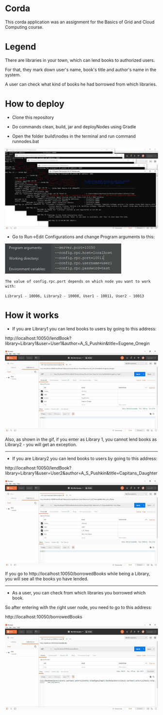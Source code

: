 # Corda
This corda application was an assignment for the Basics of Grid and Cloud Computing course. 

# Legend
There are libraries in your town, which can lend books to authorized users. 

For that, they mark down user's name, book's title and author's name in the system.

A user can check what kind of books he had borrowed from which libraries. 

# How to deploy
* Clone this repository

* Do commands clean, build, jar and deployNodes using Gradle

* Open the folder build\nodes in the terminal and run command runnodes.bat

![](https://github.com/MilonLemon/Corda/raw/master/materials/1.jpg)

* Go to Run->Edit Configurations and change Program arguments to this:

![](https://github.com/MilonLemon/Corda/raw/master/materials/2.jpg)

    The value of config.rpc.port depends on which node you want to work with:
    
    Library1 - 10006, Library2 - 10008, User1 - 10011, User2 - 10013

# How it works

* If you are Library1 you can lend books to users by going to this address:

http://localhost:10050/lendBook?library=Library1&user=User1&author=A_S_Pushkin&title=Eugene_Onegin

![](https://github.com/MilonLemon/Corda/raw/master/materials/Library1.gif)

Also, as shown in the gif, if you enter as Library 1, you cannot lend books as Library2 - you will get an exception.

***

* If you are Library2 you can lend books to users by going to this address:

http://localhost:10050/lendBook?library=Library1&user=User2&author=A_S_Pushkin&title=Capitans_Daughter

![](https://github.com/MilonLemon/Corda/raw/master/materials/Library2.gif)

If you go to http://localhost:10050/borrowedBooks while being a Library, you will see all the books yo have lended.

***

* As a user, you can check from which libraries you borrowed which book. 

So after entering with the right user node, you need to go to this address: 

http://localhost:10050/borrowedBooks

![](https://github.com/MilonLemon/Corda/raw/master/materials/Users.gif)
